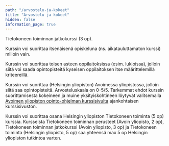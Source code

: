 ```yaml
---
path: "/arvostelu-ja-kokeet"
title: "Arvostelu ja kokeet"
hidden: false
information_page: true
---
```



Tietokoneen toiminnan jatkokurssi (3 op). 

Kurssin voi suorittaa itsenäisenä opiskeluna (ns. aikatauluttamaton kurssi) milloin vain. 

Kurssin voi suorittaa toisen asteen oppilaitoksissa (esim. lukioissa), jolloin siitä voi saada opintopisteitä kyseisen oppilaitoksen itse määrittelemillä kriteereillä.

Kurssin voi suorittaa (Helsingin yliopiston) Avoimessa yliopistossa, jolloin siitä saa opintopisteitä. Arvosteluskaala on 0-5/5. Tarkemmat ehdot kurssin suorittamisesta kokeineen ja muine yksityiskohtineen löytyvät valitsemalla [Avoimen yliopiston opinto-ohjelman kurssisivulta](https://courses.helsinki.fi/fi/aytkt100052) ajankohtaisen kurssisivuston.

Kurssin voi suorittaa osana Helsingin yliopiston Tietokoneen toiminta (5 op) kurssia. Kursseista Tietokoneen toiminnan perusteet (Avoin yliopisto, 2 op), Tietokoneen toiminnan jatkokurssi (Avoin yliopisto, 3 op) ja Tietokoneen toiminta (Helsingin yliopisto, 5 op) saa yhteensä max 5 op Helsingin yliopiston tutkintoa varten. 
